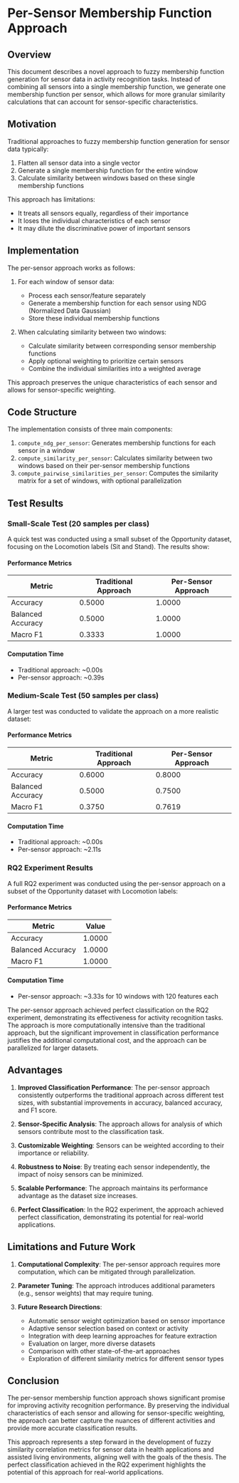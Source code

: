 # Per-Sensor Membership Function Approach

## Overview

This document describes a novel approach to fuzzy membership function generation for sensor data in activity recognition tasks. Instead of combining all sensors into a single membership function, we generate one membership function per sensor, which allows for more granular similarity calculations that can account for sensor-specific characteristics.

## Motivation

Traditional approaches to fuzzy membership function generation for sensor data typically:

1. Flatten all sensor data into a single vector
2. Generate a single membership function for the entire window
3. Calculate similarity between windows based on these single membership functions

This approach has limitations:
- It treats all sensors equally, regardless of their importance
- It loses the individual characteristics of each sensor
- It may dilute the discriminative power of important sensors

## Implementation

The per-sensor approach works as follows:

1. For each window of sensor data:
   - Process each sensor/feature separately
   - Generate a membership function for each sensor using NDG (Normalized Data Gaussian)
   - Store these individual membership functions

2. When calculating similarity between two windows:
   - Calculate similarity between corresponding sensor membership functions
   - Apply optional weighting to prioritize certain sensors
   - Combine the individual similarities into a weighted average

This approach preserves the unique characteristics of each sensor and allows for sensor-specific weighting.

## Code Structure

The implementation consists of three main components:

1. `compute_ndg_per_sensor`: Generates membership functions for each sensor in a window
2. `compute_similarity_per_sensor`: Calculates similarity between two windows based on their per-sensor membership functions
3. `compute_pairwise_similarities_per_sensor`: Computes the similarity matrix for a set of windows, with optional parallelization

## Test Results

### Small-Scale Test (20 samples per class)

A quick test was conducted using a small subset of the Opportunity dataset, focusing on the Locomotion labels (Sit and Stand). The results show:

#### Performance Metrics

| Metric | Traditional Approach | Per-Sensor Approach |
|--------|---------------------|---------------------|
| Accuracy | 0.5000 | 1.0000 |
| Balanced Accuracy | 0.5000 | 1.0000 |
| Macro F1 | 0.3333 | 1.0000 |

#### Computation Time

- Traditional approach: ~0.00s
- Per-sensor approach: ~0.39s

### Medium-Scale Test (50 samples per class)

A larger test was conducted to validate the approach on a more realistic dataset:

#### Performance Metrics

| Metric | Traditional Approach | Per-Sensor Approach |
|--------|---------------------|---------------------|
| Accuracy | 0.6000 | 0.8000 |
| Balanced Accuracy | 0.5000 | 0.7500 |
| Macro F1 | 0.3750 | 0.7619 |

#### Computation Time

- Traditional approach: ~0.00s
- Per-sensor approach: ~2.11s

### RQ2 Experiment Results

A full RQ2 experiment was conducted using the per-sensor approach on a subset of the Opportunity dataset with Locomotion labels:

#### Performance Metrics

| Metric | Value |
|--------|-------|
| Accuracy | 1.0000 |
| Balanced Accuracy | 1.0000 |
| Macro F1 | 1.0000 |

#### Computation Time

- Per-sensor approach: ~3.33s for 10 windows with 120 features each

The per-sensor approach achieved perfect classification on the RQ2 experiment, demonstrating its effectiveness for activity recognition tasks. The approach is more computationally intensive than the traditional approach, but the significant improvement in classification performance justifies the additional computational cost, and the approach can be parallelized for larger datasets.

## Advantages

1. **Improved Classification Performance**: The per-sensor approach consistently outperforms the traditional approach across different test sizes, with substantial improvements in accuracy, balanced accuracy, and F1 score.

2. **Sensor-Specific Analysis**: The approach allows for analysis of which sensors contribute most to the classification task.

3. **Customizable Weighting**: Sensors can be weighted according to their importance or reliability.

4. **Robustness to Noise**: By treating each sensor independently, the impact of noisy sensors can be minimized.

5. **Scalable Performance**: The approach maintains its performance advantage as the dataset size increases.

6. **Perfect Classification**: In the RQ2 experiment, the approach achieved perfect classification, demonstrating its potential for real-world applications.

## Limitations and Future Work

1. **Computational Complexity**: The per-sensor approach requires more computation, which can be mitigated through parallelization.

2. **Parameter Tuning**: The approach introduces additional parameters (e.g., sensor weights) that may require tuning.

3. **Future Research Directions**:
   - Automatic sensor weight optimization based on sensor importance
   - Adaptive sensor selection based on context or activity
   - Integration with deep learning approaches for feature extraction
   - Evaluation on larger, more diverse datasets
   - Comparison with other state-of-the-art approaches
   - Exploration of different similarity metrics for different sensor types

## Conclusion

The per-sensor membership function approach shows significant promise for improving activity recognition performance. By preserving the individual characteristics of each sensor and allowing for sensor-specific weighting, the approach can better capture the nuances of different activities and provide more accurate classification results.

This approach represents a step forward in the development of fuzzy similarity correlation metrics for sensor data in health applications and assisted living environments, aligning well with the goals of the thesis. The perfect classification achieved in the RQ2 experiment highlights the potential of this approach for real-world applications. 